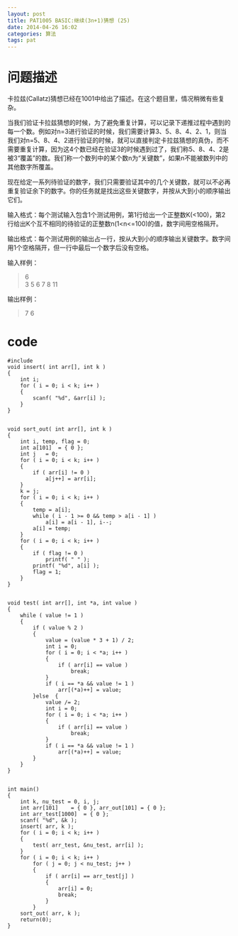 ```yaml
---
layout: post
title: PAT1005 BASIC:继续(3n+1)猜想 (25)
date: 2014-04-26 16:02
categories: 算法
tags: pat
---
```


# 问题描述

卡拉兹(Callatz)猜想已经在1001中给出了描述。在这个题目里，情况稍微有些复杂。

当我们验证卡拉兹猜想的时候，为了避免重复计算，可以记录下递推过程中遇到的每一个数。例如对n=3进行验证的时候，我们需要计算3、5、8、4、2、1，则当我们对n=5、8、4、2进行验证的时候，就可以直接判定卡拉兹猜想的真伪，而不需要重复计算，因为这4个数已经在验证3的时候遇到过了，我们称5、8、4、2是被3“覆盖”的数。我们称一个数列中的某个数n为“关键数”，如果n不能被数列中的其他数字所覆盖。

现在给定一系列待验证的数字，我们只需要验证其中的几个关键数，就可以不必再重复验证余下的数字。你的任务就是找出这些关键数字，并按从大到小的顺序输出它们。

输入格式：每个测试输入包含1个测试用例，第1行给出一个正整数K(<100)，第2行给出K个互不相同的待验证的正整数n(1<n<=100)的值，数字间用空格隔开。

输出格式：每个测试用例的输出占一行，按从大到小的顺序输出关键数字。数字间用1个空格隔开，但一行中最后一个数字后没有空格。

输入样例：
>6  
>3 5 6 7 8 11

输出样例：  
>7 6


# code
<pre><code>#include <stdio.h>
void insert( int arr[], int k )
{
	int i;
	for ( i = 0; i < k; i++ )
	{
		scanf( "%d", &arr[i] );
	}
}


void sort_out( int arr[], int k )
{
	int	i, temp, flag = 0;
	int	a[101]	= { 0 };
	int	j	= 0;
	for ( i = 0; i < k; i++ )
	{
		if ( arr[i] != 0 )
			a[j++] = arr[i];
	}
	k = j;
	for ( i = 0; i < k; i++ )
	{
		temp = a[i];
		while ( i - 1 >= 0 && temp > a[i - 1] )
			a[i] = a[i - 1], i--;
		a[i] = temp;
	}
	for ( i = 0; i < k; i++ )
	{
		if ( flag != 0 )
			printf( " " );
		printf( "%d", a[i] );
		flag = 1;
	}
}


void test( int arr[], int *a, int value )
{
	while ( value != 1 )
	{
		if ( value % 2 )
		{
			value = (value * 3 + 1) / 2;
			int i = 0;
			for ( i = 0; i < *a; i++ )
			{
				if ( arr[i] == value )
					break;
			}
			if ( i == *a && value != 1 )
				arr[(*a)++] = value;
		}else  {
			value /= 2;
			int i = 0;
			for ( i = 0; i < *a; i++ )
			{
				if ( arr[i] == value )
					break;
			}
			if ( i == *a && value != 1 )
				arr[(*a)++] = value;
		}
	}
}


int main()
{
	int	k, nu_test = 0, i, j;
	int	arr[101]	= { 0 }, arr_out[101] = { 0 };
	int	arr_test[1000]	= { 0 };
	scanf( "%d", &k );
	insert( arr, k );
	for ( i = 0; i < k; i++ )
	{
		test( arr_test, &nu_test, arr[i] );
	}
	for ( i = 0; i < k; i++ )
		for ( j = 0; j < nu_test; j++ )
		{
			if ( arr[i] == arr_test[j] )
			{
				arr[i] = 0;
				break;
			}
		}
	sort_out( arr, k );
	return(0);
}</pre></code>
